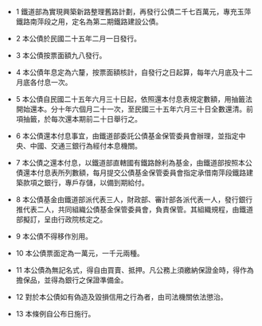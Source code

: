 * 1 鐵道部為實現興築新路整理舊路計劃，再發行公債二千七百萬元，專充玉萍鐵路南萍段之用，定名為第二期鐵路建設公債。

* 2 本公債於民國二十五年二月一日發行。

* 3 本公債按票面額九八發行。

* 4 本公債年息定為六釐，按票面額核計，自發行之日起算，每年六月底及十二月底各付息一次。

* 5 本公債自民國二十五年六月三十日起，依照還本付息表規定數額，用抽籤法開始還本。分十年六個月二十一次，至民國三十五年六月三十日全數還清。前項抽籤，於每次還本期前二十日舉行之。

* 6 本公債還本付息事宜，由鐵道部委託公債基金保管委員會辦理，並指定中央、中國、交通三銀行為經付本息機關。

* 7 本公債之還本付息，以鐵道部直轄國有鐵路餘利為基金，由鐵道部按照本公債還本付息表所列數額，每月提交公債基金保管委員會指定承借南萍段鐵路建築款項之銀行，專戶存儲，以備到期給付。

* 8 本公債基金由鐵道部派代表三人，財政部、審計部各派代表一人，發行銀行推代表二人，共同組織公債基金保管委員會，負責保管。其組織規程，由鐵道部擬訂，呈由行政院核定之。

* 9 本公債不得移作別用。

* 10 本公債票面定為一萬元，一千元兩種。

* 11 本公債為無記名式，得自由買賣、抵押。凡公務上須繳納保證金時，得作為擔保品，並得為銀行之保證準備金。

* 12 對於本公債如有偽造及毀損信用之行為者，由司法機關依法懲治。

* 13 本條例自公布日施行。

